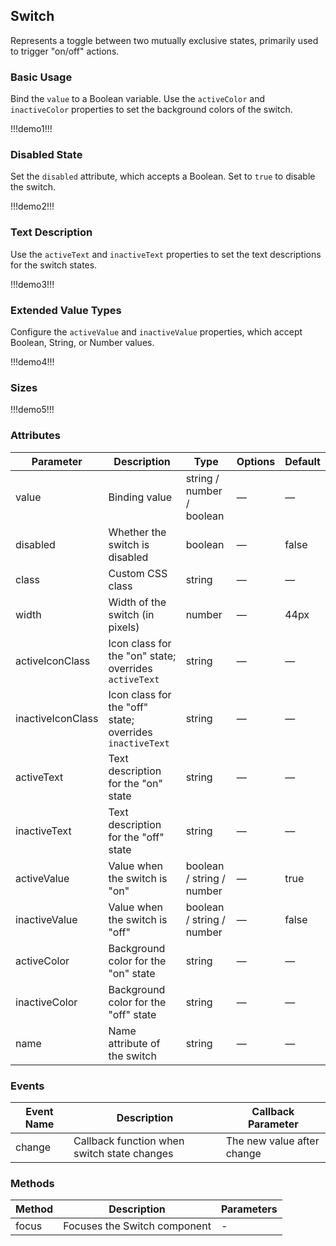 ## Switch  

Represents a toggle between two mutually exclusive states, primarily used to trigger "on/off" actions.

### Basic Usage  

Bind the `value` to a Boolean variable. Use the `activeColor` and `inactiveColor` properties to set the background colors of the switch.  

!!!demo1!!!  

### Disabled State  

Set the `disabled` attribute, which accepts a Boolean. Set to `true` to disable the switch.  

!!!demo2!!!  

### Text Description  

Use the `activeText` and `inactiveText` properties to set the text descriptions for the switch states.  

!!!demo3!!!  

### Extended Value Types  

Configure the `activeValue` and `inactiveValue` properties, which accept Boolean, String, or Number values.  

!!!demo4!!!  

### Sizes  

!!!demo5!!!  

### Attributes  

| Parameter          | Description                                                | Type                      | Options | Default |  
|--------------------|------------------------------------------------------------|---------------------------|---------|---------|  
| value              | Binding value                                              | string / number / boolean | —       | —       |  
| disabled           | Whether the switch is disabled                             | boolean                   | —       | false   |  
| class              | Custom CSS class                                           | string                    | —       | —       |  
| width              | Width of the switch (in pixels)                            | number                    | —       | 44px    |  
| activeIconClass    | Icon class for the "on" state; overrides `activeText`      | string                    | —       | —       |  
| inactiveIconClass  | Icon class for the "off" state; overrides `inactiveText`   | string                    | —       | —       |  
| activeText         | Text description for the "on" state                        | string                    | —       | —       |  
| inactiveText       | Text description for the "off" state                       | string                    | —       | —       |  
| activeValue        | Value when the switch is "on"                              | boolean / string / number | —       | true    |  
| inactiveValue      | Value when the switch is "off"                             | boolean / string / number | —       | false   |  
| activeColor        | Background color for the "on" state                        | string                    | —       | —       |  
| inactiveColor      | Background color for the "off" state                       | string                    | —       | —       |  
| name               | Name attribute of the switch                               | string                    | —       | —       |  

### Events  

| Event Name | Description                                  | Callback Parameter       |  
|------------|----------------------------------------------|--------------------------|  
| change     | Callback function when switch state changes | The new value after change |  

### Methods  

| Method | Description                  | Parameters |  
|--------|------------------------------|------------|  
| focus  | Focuses the Switch component | -          |